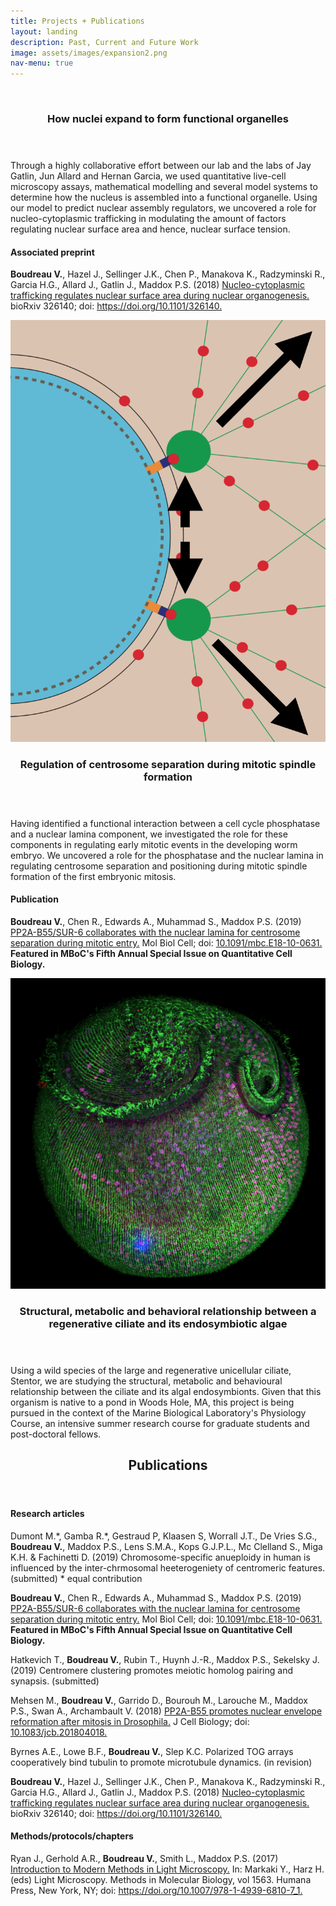 ```yaml
---
title: Projects + Publications
layout: landing
description: Past, Current and Future Work
image: assets/images/expansion2.png
nav-menu: true
---
```


<!-- Main -->
<div id="main">

<!-- One -->
<section id="one" class="spotlights">
	<section>
		<a href="https://www.biorxiv.org/content/early/2018/05/18/326140" class="image">
			<img src="assets/images/flies2.gif" alt="" data-position="center center" />
		</a>
		<div class="content">
			<div class="inner">
				<header class="major">
					<h3>How nuclei expand to form functional organelles</h3>
				</header>
				<p>Through a highly collaborative effort between our lab and the labs of Jay Gatlin, Jun Allard and Hernan Garcia, we used quantitative live-cell microscopy assays, mathematical modelling and several model systems to determine how the nucleus is assembled into a functional organelle. Using our model to predict nuclear assembly regulators, we uncovered a role for nucleo-cytoplasmic trafficking in modulating the amount of factors regulating nuclear surface area and hence, nuclear surface tension.</p>
					<h4>Associated preprint</h4>
				<p><b>Boudreau V.</b>, Hazel J., Sellinger J.K., Chen P., Manakova K., Radzyminski R., Garcia H.G., Allard J., Gatlin J., Maddox P.S. (2018) <a href="https://www.biorxiv.org/content/early/2018/05/18/326140">Nucleo-cytoplasmic trafficking regulates nuclear surface area during nuclear organogenesis.</a> bioRxiv 326140; doi: <a href="https://doi.org/10.1101/326140">https://doi.org/10.1101/326140.</a></p>
			</div>
		</div>
	</section>
	<section>
		<a href="https://www.biorxiv.org/content/early/2018/10/12/442368">
			<img src="assets/images/centrosome2.png" alt="" data-position="top center" />
		</a>
		<div class="content">
			<div class="inner">
				<header class="major">
					<h3>Regulation of centrosome separation during mitotic spindle formation</h3>
				</header>
				<p>Having identified a functional interaction between a cell cycle phosphatase and a nuclear lamina component, we investigated the role for these components in regulating early mitotic events in the developing worm embryo. We uncovered a role for the phosphatase and the nuclear lamina in regulating centrosome separation and positioning during mitotic spindle formation of the first embryonic mitosis.</p>
				<h4>Publication</h4>
				<p><b>Boudreau V.</b>, Chen R., Edwards A., Muhammad S., Maddox P.S. (2019) <a href="https://doi.org/10.1091/mbc.E18-10-0631">PP2A-B55/SUR-6 collaborates with the nuclear lamina for centrosome separation during mitotic entry.</a> Mol Biol Cell; doi: <a href="https://doi.org/10.1091/mbc.E18-10-0631">10.1091/mbc.E18-10-0631.</a> <b>Featured in MBoC's Fifth Annual Special Issue on Quantitative Cell Biology.</b></p>
			</div>
		</div>
	</section>
	<section>
	<a href="Projects_+_Publications" class="image">
			<img src="assets/images/pyriformis.png" alt="" data-position="25% 25%" />
		</a>	
		<div class="content">
			<div class="inner">
				<header class="major">
					<h3>Structural, metabolic and behavioral relationship between a regenerative ciliate and its endosymbiotic algae</h3>
				</header>
				<p>Using a wild species of the large and regenerative unicellular ciliate, Stentor, we are studying the structural, metabolic and behavioural relationship between the ciliate and its algal endosymbionts. Given that this organism is native to a pond in Woods Hole, MA, this project is being pursued in the context of the Marine Biological Laboratory's Physiology Course, an intensive summer research course for graduate students and post-doctoral fellows.</p>
			</div>
		</div>
	</section>
</section>

<!-- Two -->
<section id="two">
	<div class="inner">
		<header class="major">
			<h2>Publications</h2>
		</header>
		<p>
<h4>Research articles</h4>
		
<p>Dumont M.*, Gamba R.*, Gestraud P, Klaasen S, Worrall J.T., De Vries S.G., <b>Boudreau V.</b>, Maddox P.S., Lens S.M.A., Kops G.J.P.L., Mc Clelland S., Miga K.H. & Fachinetti D. (2019) Chromosome-specific anueploidy in human is influenced by the inter-chrmosomal heeterogeniety of centromeric features. (submitted) * equal contribution</p>
		
<p><b>Boudreau V.</b>, Chen R., Edwards A., Muhammad S., Maddox P.S. (2019) <a href="https://doi.org/10.1091/mbc.E18-10-0631">PP2A-B55/SUR-6 collaborates with the nuclear lamina for centrosome separation during mitotic entry.</a> Mol Biol Cell; doi: <a href="https://doi.org/10.1091/mbc.E18-10-0631">10.1091/mbc.E18-10-0631.</a> <b>Featured in MBoC's Fifth Annual Special Issue on Quantitative Cell Biology.</b></p>

<p>Hatkevich T., <b>Boudreau V.</b>, Rubin T., Huynh J.-R., Maddox P.S., Sekelsky J. (2019) Centromere clustering promotes meiotic homolog pairing and synapsis. (submitted)</p>

<p>Mehsen M., <b>Boudreau V.</b>, Garrido D., Bourouh M., Larouche M., Maddox P.S., Swan A., Archambault V. (2018) <a href="http://jcb.rupress.org/content/early/2018/10/10/jcb.201804018">PP2A-B55 promotes nuclear envelope reformation after mitosis in Drosophila.</a> J Cell Biology; doi: <a href="http://jcb.rupress.org/content/early/2018/10/10/jcb.201804018">10.1083/jcb.201804018.</a></p>

<p>Byrnes A.E., Lowe B.F., <b>Boudreau V.</b>, Slep K.C. Polarized TOG arrays cooperatively bind tubulin to promote microtubule dynamics. (in revision)</p>

<p><b>Boudreau V.</b>, Hazel J., Sellinger J.K., Chen P., Manakova K., Radzyminski R., Garcia H.G., Allard J., Gatlin J., Maddox P.S. (2018) <a href="https://www.biorxiv.org/content/early/2018/05/18/326140">Nucleo-cytoplasmic trafficking regulates nuclear surface area during nuclear organogenesis.</a> bioRxiv 326140; doi: <a href="https://doi.org/10.1101/326140">https://doi.org/10.1101/326140.</a></p>
		
<h4>Methods/protocols/chapters</h4>

<p>Ryan J., Gerhold A.R., <b>Boudreau V.</b>, Smith L., Maddox P.S. (2017) <a href="https://link.springer.com/protocol/10.1007/978-1-4939-6810-7_1">Introduction to Modern Methods in Light Microscopy.</a> In: Markaki Y., Harz H. (eds) Light Microscopy. Methods in Molecular Biology, vol 1563. Humana Press, New York, NY; doi: <a href="https://doi.org/10.1007/978-1-4939-6810-7_1">https://doi.org/10.1007/978-1-4939-6810-7_1.</a></p>
